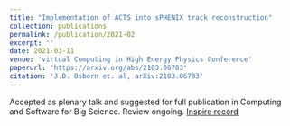 ```yaml
---
title: "Implementation of ACTS into sPHENIX track reconstruction"
collection: publications
permalink: /publication/2021-02
excerpt: ''
date: 2021-03-11
venue: 'virtual Computing in High Energy Physics Conference'
paperurl: 'https://arxiv.org/abs/2103.06703'
citation: 'J.D. Osborn et. al, arXiv:2103.06703'
---
```


Accepted as plenary talk and suggested for full publication in Computing and Software for Big Science. Review ongoing.
[Inspire record](https://inspirehep.net/literature/1851113)
